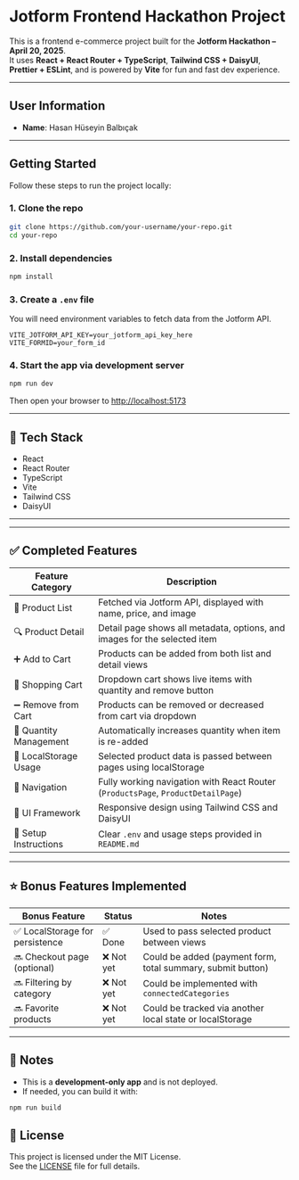 # Jotform Frontend Hackathon Project

This is a frontend e-commerce project built for the **Jotform Hackathon – April 20, 2025**.  
It uses **React + React Router + TypeScript**, **Tailwind CSS + DaisyUI**, **Prettier + ESLint**, and is powered by **Vite** for fun and fast dev experience.

---

## User Information

- **Name**: Hasan Hüseyin Balbıçak

---

## Getting Started

Follow these steps to run the project locally:

### 1. Clone the repo

```bash
git clone https://github.com/your-username/your-repo.git
cd your-repo
```

### 2. Install dependencies

```bash
npm install
```

### 3. Create a `.env` file

You will need environment variables to fetch data from the Jotform API.

```env
VITE_JOTFORM_API_KEY=your_jotform_api_key_here
VITE_FORMID=your_form_id
```

### 4. Start the app via development server

```bash
npm run dev
```

Then open your browser to [http://localhost:5173](http://localhost:5173)

---

## 🧱 Tech Stack

- React
- React Router
- TypeScript
- Vite
- Tailwind CSS
- DaisyUI

---

---

## ✅ Completed Features

| Feature Category       | Description                                                                      |
| ---------------------- | -------------------------------------------------------------------------------- |
| 🛒 Product List        | Fetched via Jotform API, displayed with name, price, and image                   |
| 🔍 Product Detail      | Detail page shows all metadata, options, and images for the selected item        |
| ➕ Add to Cart         | Products can be added from both list and detail views                            |
| 🧺 Shopping Cart       | Dropdown cart shows live items with quantity and remove button                   |
| ➖ Remove from Cart    | Products can be removed or decreased from cart via dropdown                      |
| 🔢 Quantity Management | Automatically increases quantity when item is re-added                           |
| 💾 LocalStorage Usage  | Selected product data is passed between pages using localStorage                 |
| 🧭 Navigation          | Fully working navigation with React Router (`ProductsPage`, `ProductDetailPage`) |
| 🎨 UI Framework        | Responsive design using Tailwind CSS and DaisyUI                                 |
| 📄 Setup Instructions  | Clear `.env` and usage steps provided in `README.md`                             |

---

## ⭐ Bonus Features Implemented

| Bonus Feature                   | Status     | Notes                                                       |
| ------------------------------- | ---------- | ----------------------------------------------------------- |
| ✅ LocalStorage for persistence | ✅ Done    | Used to pass selected product between views                 |
| 🔜 Checkout page (optional)     | ❌ Not yet | Could be added (payment form, total summary, submit button) |
| 🔜 Filtering by category        | ❌ Not yet | Could be implemented with `connectedCategories`             |
| 🔜 Favorite products            | ❌ Not yet | Could be tracked via another local state or localStorage    |

---

## 📝 Notes

- This is a **development-only app** and is not deployed.
- If needed, you can build it with:

```bash
npm run build
```

## 📄 License

This project is licensed under the MIT License.  
See the [LICENSE](LICENSE) file for full details.
